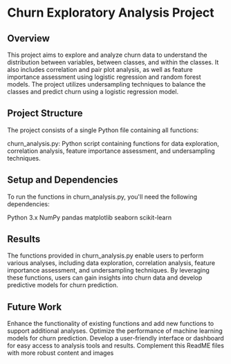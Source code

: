# Churn Exploratory Analysis Project

## Overview
This project aims to explore and analyze churn data to understand the distribution between variables, between classes, and within the classes. It also includes correlation and pair plot analysis, as well as feature importance assessment using logistic regression and random forest models. The project utilizes undersampling techniques to balance the classes and predict churn using a logistic regression model.

## Project Structure
The project consists of a single Python file containing all functions:

churn_analysis.py: Python script containing functions for data exploration, correlation analysis, feature importance assessment, and undersampling techniques.

## Setup and Dependencies
To run the functions in churn_analysis.py, you'll need the following dependencies:

Python 3.x
NumPy
pandas
matplotlib
seaborn
scikit-learn


## Results
The functions provided in churn_analysis.py enable users to perform various analyses, including data exploration, correlation analysis, feature importance assessment, and undersampling techniques. By leveraging these functions, users can gain insights into churn data and develop predictive models for churn prediction.

## Future Work
Enhance the functionality of existing functions and add new functions to support additional analyses.
Optimize the performance of machine learning models for churn prediction.
Develop a user-friendly interface or dashboard for easy access to analysis tools and results.
Complement this ReadME files with more robust content and images
